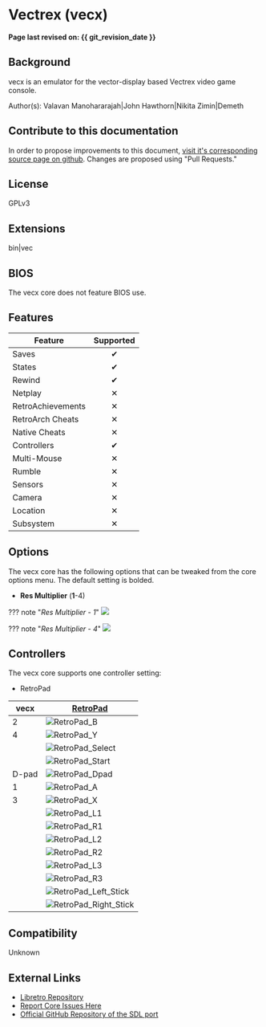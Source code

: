 # Vectrex (vecx)

**Page last revised on: {{ git_revision_date }}**

## Background

vecx is an emulator for the vector-display based Vectrex video game console.

Author(s): Valavan Manohararajah|John Hawthorn|Nikita Zimin|Demeth

## Contribute to this documentation

In order to propose improvements to this document, [visit it's corresponding source page on github](https://github.com/libretro/docs/tree/master/docs/library/vecx.md). Changes are proposed using "Pull Requests."

## License

GPLv3

## Extensions

bin|vec

## BIOS

The vecx core does not feature BIOS use.

## Features

| Feature           | Supported |
|-------------------|:---------:|
| Saves             | ✔         |
| States            | ✔         |
| Rewind            | ✔         |
| Netplay           | ✕         |
| RetroAchievements | ✕         |
| RetroArch Cheats  | ✕         |
| Native Cheats     | ✕         |
| Controllers       | ✔         |
| Multi-Mouse       | ✕         |
| Rumble            | ✕         |
| Sensors           | ✕         |
| Camera            | ✕         |
| Location          | ✕         |
| Subsystem         | ✕         |

## Options

The vecx core has the following options that can be tweaked from the core options menu. The default setting is bolded.

- **Res Multiplier** (**1**-4)

??? note "*Res Multiplier - 1*"
    ![](/image/core/vecxres_multiplier_1.png)

??? note "*Res Multiplier - 4*"
    ![](/image/core/vecxres_multiplier_4.png)

## Controllers

The vecx core supports one controller setting:

* RetroPad

| vecx      | [RetroPad](RetroPad)                                           |
|-----------|----------------------------------------------------------------|
| 2         | ![RetroPad_B](/image/retropad/retro_b.png)               |
| 4         | ![RetroPad_Y](/image/retropad/retro_y.png)               |
|           | ![RetroPad_Select](/image/retropad/retro_select.png)           |
|           | ![RetroPad_Start](/image/retropad/retro_start.png)             |
| D-pad     | ![RetroPad_Dpad](/image/retropad/retro_dpad.png)               |
| 1         | ![RetroPad_A](/image/retropad/retro_a.png)               |
| 3         | ![RetroPad_X](/image/retropad/retro_x.png)               |
|           | ![RetroPad_L1](/image/retropad/retro_l1.png)                   |
|           | ![RetroPad_R1](/image/retropad/retro_r1.png)                   |
|           | ![RetroPad_L2](/image/retropad/retro_l2.png)              |
|           | ![RetroPad_R2](/image/retropad/retro_r2.png)                   |
|           | ![RetroPad_L3](/image/retropad/retro_l3.png)                   |
|           | ![RetroPad_R3](/image/retropad/retro_r3.png)                   |
|           | ![RetroPad_Left_Stick](/image/retropad/retro_left_stick.png)   |
|           | ![RetroPad_Right_Stick](/image/retropad/retro_right_stick.png) |

## Compatibility

Unknown

## External Links

* [Libretro Repository](https://github.com/libretro/libretro-vecx)
* [Report Core Issues Here](https://github.com/libretro/libretro-meta/issues)
* [Official GitHub Repository of the SDL port](https://github.com/jhawthorn/vecx)
